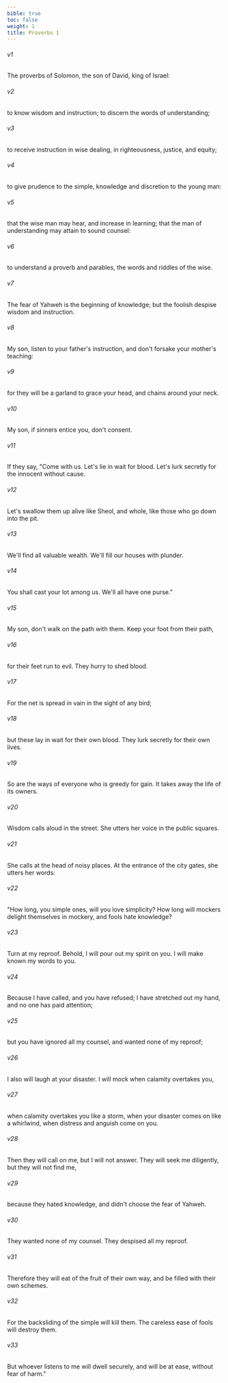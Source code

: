 ```yaml
---
bible: true
toc: false
weight: 1
title: Proverbs 1
---
```




###### v1 
The proverbs of Solomon, the son of David, king of Israel: 

###### v2 
to know wisdom and instruction; to discern the words of understanding; 

###### v3 
to receive instruction in wise dealing, in righteousness, justice, and equity; 

###### v4 
to give prudence to the simple, knowledge and discretion to the young man: 

###### v5 
that the wise man may hear, and increase in learning; that the man of understanding may attain to sound counsel: 

###### v6 
to understand a proverb and parables, the words and riddles of the wise. 

###### v7 
The fear of Yahweh is the beginning of knowledge; but the foolish despise wisdom and instruction. 

###### v8 
My son, listen to your father's instruction, and don't forsake your mother's teaching: 

###### v9 
for they will be a garland to grace your head, and chains around your neck. 

###### v10 
My son, if sinners entice you, don't consent. 

###### v11 
If they say, "Come with us. Let's lie in wait for blood. Let's lurk secretly for the innocent without cause. 

###### v12 
Let's swallow them up alive like Sheol, and whole, like those who go down into the pit. 

###### v13 
We'll find all valuable wealth. We'll fill our houses with plunder. 

###### v14 
You shall cast your lot among us. We'll all have one purse." 

###### v15 
My son, don't walk on the path with them. Keep your foot from their path, 

###### v16 
for their feet run to evil. They hurry to shed blood. 

###### v17 
For the net is spread in vain in the sight of any bird; 

###### v18 
but these lay in wait for their own blood. They lurk secretly for their own lives. 

###### v19 
So are the ways of everyone who is greedy for gain. It takes away the life of its owners. 

###### v20 
Wisdom calls aloud in the street. She utters her voice in the public squares. 

###### v21 
She calls at the head of noisy places. At the entrance of the city gates, she utters her words: 

###### v22 
"How long, you simple ones, will you love simplicity? How long will mockers delight themselves in mockery, and fools hate knowledge? 

###### v23 
Turn at my reproof. Behold, I will pour out my spirit on you. I will make known my words to you. 

###### v24 
Because I have called, and you have refused; I have stretched out my hand, and no one has paid attention; 

###### v25 
but you have ignored all my counsel, and wanted none of my reproof; 

###### v26 
I also will laugh at your disaster. I will mock when calamity overtakes you, 

###### v27 
when calamity overtakes you like a storm, when your disaster comes on like a whirlwind, when distress and anguish come on you. 

###### v28 
Then they will call on me, but I will not answer. They will seek me diligently, but they will not find me, 

###### v29 
because they hated knowledge, and didn't choose the fear of Yahweh. 

###### v30 
They wanted none of my counsel. They despised all my reproof. 

###### v31 
Therefore they will eat of the fruit of their own way, and be filled with their own schemes. 

###### v32 
For the backsliding of the simple will kill them. The careless ease of fools will destroy them. 

###### v33 
But whoever listens to me will dwell securely, and will be at ease, without fear of harm."
